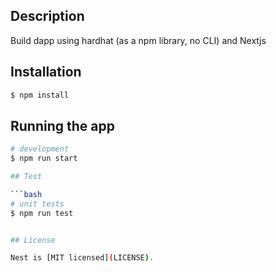 ## Description

Build dapp using hardhat (as a npm library, no CLI) and Nextjs

## Installation

```bash
$ npm install
```

## Running the app

```bash
# development
$ npm run start

## Test

```bash
# unit tests
$ npm run test


## License

Nest is [MIT licensed](LICENSE).
